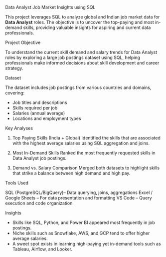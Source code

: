 Data Analyst Job Market Insights using SQL

This project leverages SQL to analyze global and Indian job market data for **Data Analyst** roles. 
The objective is to uncover the top-paying and most in-demand skills, providing valuable insights for aspiring and current data professionals.

Project Objective

To understand the current skill demand and salary trends for Data Analyst roles by exploring a large job postings dataset using SQL,
helping professionals make informed decisions about skill development and career strategy.

Dataset

The dataset includes job postings from various countries and domains, covering:
- Job titles and descriptions
- Skills required per job
- Salaries (annual average)
- Locations and employment types

Key Analyses

1. Top Paying Skills (India + Global) 
   Identified the skills that are associated with the highest average salaries using SQL aggregation and joins.

2. Most In-Demand Skills
   Ranked the most frequently requested skills in Data Analyst job postings.

3. Demand vs. Salary Comparison
   Merged both datasets to highlight skills that strike a balance between high demand and high pay.

Tools Used

SQL (PostgreSQL/BigQuery)– Data querying, joins, aggregations
Excel / Google Sheets – For data presentation and formatting
VS Code – Query execution and code organization

Insights

- Skills like SQL, Python, and Power BI appeared most frequently in job postings.
- Niche skills such as Snowflake, AWS, and GCP tend to offer higher average salaries.
- A sweet spot exists in learning high-paying yet in-demand tools such as Tableau, Airflow, and Looker.

